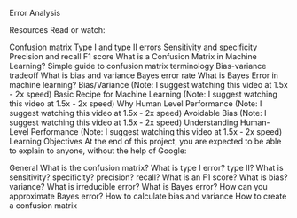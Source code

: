 Error Analysis

Resources
Read or watch:

Confusion matrix
Type I and type II errors
Sensitivity and specificity
Precision and recall
F1 score
What is a Confusion Matrix in Machine Learning?
Simple guide to confusion matrix terminology
Bias-variance tradeoff
What is bias and variance
Bayes error rate
What is Bayes Error in machine learning?
Bias/Variance (Note: I suggest watching this video at 1.5x - 2x speed)
Basic Recipe for Machine Learning (Note: I suggest watching this video at 1.5x - 2x speed)
Why Human Level Performance (Note: I suggest watching this video at 1.5x - 2x speed)
Avoidable Bias (Note: I suggest watching this video at 1.5x - 2x speed)
Understanding Human-Level Performance (Note: I suggest watching this video at 1.5x - 2x speed)
Learning Objectives
At the end of this project, you are expected to be able to explain to anyone, without the help of Google:

General
What is the confusion matrix?
What is type I error? type II?
What is sensitivity? specificity? precision? recall?
What is an F1 score?
What is bias? variance?
What is irreducible error?
What is Bayes error?
How can you approximate Bayes error?
How to calculate bias and variance
How to create a confusion matrix